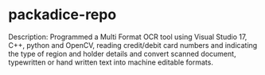 # packadice-repo

Description:	Programmed a Multi Format OCR tool using Visual Studio 17, C++, python and OpenCV, reading credit/debit card numbers and                   indicating the type of region and holder details and convert scanned document, typewritten or hand written text into machine               editable formats. 
